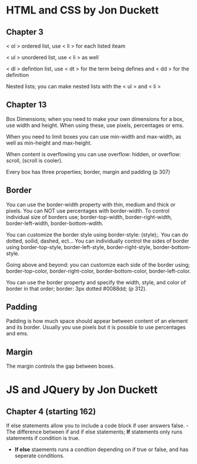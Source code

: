 # HTML and CSS by Jon Duckett

## Chapter 3

< ol > ordered list, use < li > for each listed iteam

< ul > unordered list, use < li > as well

< dl > defintion list, use < dt > for the term being defines and < dd > for the definition

Nested lists; you can make nested lists with the < ul > and < li >

## Chapter 13

Box Dimensions; when you need to make your own dimensions for a box, use width and height.
When using these, use pixels, percentages or ems.

When you need to limit boxes you can use min-width and max-width, as well as min-height and max-height.

When content is overflowing you can use overflow: hidden, or overflow: scroll, (scroll is cooler).

Every box has three properties; border, margin and padding (p 307)

## Border

You can use the border-width property with thin, medium and thick or pixels. You can NOT use percentages with border-width.
To control individual size of borders use; border-top-width, border-right-width, border-left-width, border-bottom-wdith.

You can customize the border style using border-style: (style);. You can do dotted, soilid, dashed, ect... You can individually control the sides of border using
border-top-style, border-left-style, border-right-style, border-bottom-style.

Going above and beyond: you can customize each side of the border using; border-top-color, border-right-color, border-bottom-color, border-left-color.

You can use the border property and specify the width, style, and color of border in that order; border: 3px dotted #0088dd; (p 312).

## Padding

Padding is how much space should appear between content of an element and its border.
Usually you use pixels but it is possible to use percentages and ems.

## Margin

The margin controls the gap between boxes.

# JS and JQuery by Jon Duckett

## Chapter 4 (starting 162)

If else statements allow you to include a code block if user answers false.
-The difference between if and if else statements; **If** statements only runs statements if condition is true.
- **If else** staements runs a condtion depending on if true or false, and has seperate conditions.

